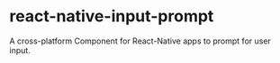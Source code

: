 # react-native-input-prompt
A cross-platform Component for React-Native apps to prompt for user input.
